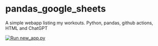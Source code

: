 # pandas_google_sheets
A simple webapp listing my workouts. Python, pandas, github actions, HTML and ChatGPT

[![Run new_app.py](https://github.com/wojtek108/pandas_google_sheets/actions/workflows/main.yml/badge.svg?branch=main)](https://github.com/wojtek108/pandas_google_sheets/actions/workflows/main.yml)
